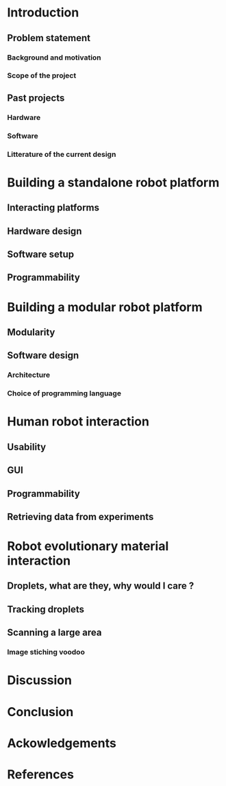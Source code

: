 # Introduction

## Problem statement

### Background and motivation

### Scope of the project

## Past projects

### Hardware

### Software

### Litterature of the current design


# Building a standalone robot platform

## Interacting platforms

## Hardware design

## Software setup

## Programmability

# Building a modular robot platform

## Modularity

## Software design

### Architecture

### Choice of programming language

# Human robot interaction

## Usability

## GUI

## Programmability

## Retrieving data from experiments

# Robot evolutionary material interaction

## Droplets, what are they, why would I care ?

## Tracking droplets

## Scanning a large area

### Image stiching voodoo

# Discussion

# Conclusion

# Ackowledgements

# References
